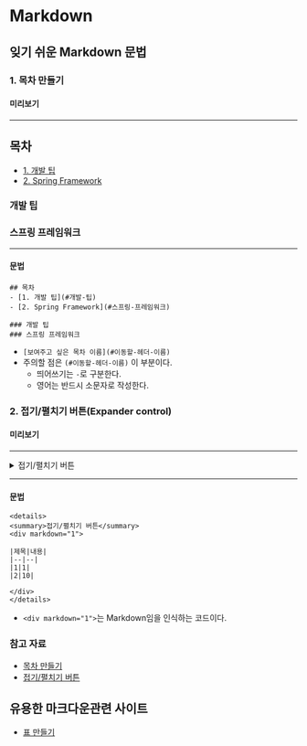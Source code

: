 # Markdown

## 잊기 쉬운 Markdown 문법
### 1. 목차 만들기
#### 미리보기
---
## 목차
- [1. 개발 팁](#개발-팁)
- [2. Spring Framework](#스프링-프레임워크)

### 개발 팁
### 스프링 프레임워크
---

#### 문법

```
## 목차
- [1. 개발 팁](#개발-팁)
- [2. Spring Framework](#스프링-프레임워크)

### 개발 팁
### 스프링 프레임워크
```

- `[보여주고 싶은 목차 이름](#이동할-헤더-이름)`
- 주의할 점은 `(#이동할-헤더-이름)` 이 부분이다.
  - 띄어쓰기는 `-`로 구분한다.
  - 영어는 반드시 소문자로 작성한다.

### 2. 접기/펼치기 버튼(Expander control)
#### 미리보기
---
<details>
<summary>접기/펼치기 버튼</summary>
<div markdown="1">

|제목|내용|
|--|--|
|1|1|
|2|10|

</div>
</details>

---

#### 문법

```
<details>
<summary>접기/펼치기 버튼</summary>
<div markdown="1">

|제목|내용|
|--|--|
|1|1|
|2|10|

</div>
</details>
```

- `<div markdown="1">`는 Markdown임을 인식하는 코드이다.

### 참고 자료
- [목차 만들기](https://png93.github.io/markdown-link/#%EA%B0%9C%EB%B0%9C%EC%9D%84-%ED%95%98%EA%B3%A0-%EC%8B%B6%EC%96%B4%EC%9A%94)
- [접기/펼치기 버튼](https://inasie.github.io/it%EC%9D%BC%EB%B0%98/%EB%A7%88%ED%81%AC%EB%8B%A4%EC%9A%B4-expander-control/)


## 유용한 마크다운관련 사이트
- [표 만들기](http://www.tablesgenerator.com/)
